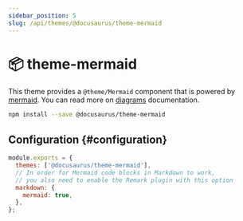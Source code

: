 ```yaml
---
sidebar_position: 5
slug: /api/themes/@docusaurus/theme-mermaid
---
```


# 📦 theme-mermaid

This theme provides a `@theme/Mermaid` component that is powered by [mermaid](https://mermaid-js.github.io/). You can read more on [diagrams](../../guides/markdown-features/markdown-features-diagrams.mdx) documentation.

```bash npm2yarn
npm install --save @docusaurus/theme-mermaid
```

## Configuration {#configuration}

```js title="docusaurus.config.js"
module.exports = {
  themes: ['@docusaurus/theme-mermaid'],
  // In order for Mermaid code blocks in Markdown to work,
  // you also need to enable the Remark plugin with this option
  markdown: {
    mermaid: true,
  },
};
```